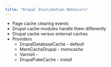 ```yaml
---
title: "Drupal Invalidation Behaviors"
---
```


* Page cache clearing events
* Drupal cache modules handle them differently
* Drupal cache versus external caches
* Providers
  * DrupalDatabaseCache - default
  * MemCacheDrupal - memcache
  * Varnish -
  * DrupalFakeCache - install

<!--
Now that we briefly detoured into some mechanics of how Drupal and external caches communicate let us return to the internal Drupal page cache and talk about how it operates. Drupal internally uses a mass invalidation system to deal with the page cache and the things that trigger this mass invalidation are what I refer to as page cache clearing events.

The gotcha is that what constitutes a cache clearing event depends on what caching backend/provider you are using. It is also important to stress that just because a page has been cleared internally to the Drupal system, users being served cached pages from systems like Varnish or CDNs will not get the new version of the page until they check back when their max-age period has passed (we will talk more about handling that later).

The class names of providers we are going to talk about are
-->
